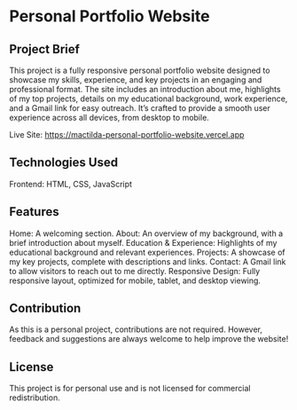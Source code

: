 # Personal Portfolio Website

## Project Brief
This project is a fully responsive personal portfolio website designed to showcase my skills, experience, and key projects in an engaging and professional format. The site includes an introduction about me, highlights of my top projects, details on my educational background, work experience, and a Gmail link for easy outreach. It’s crafted to provide a smooth user experience across all devices, from desktop to mobile.

Live Site: https://mactilda-personal-portfolio-website.vercel.app

## Technologies Used
Frontend: HTML, CSS, JavaScript

## Features
Home: A welcoming section.
About: An overview of my background, with a brief introduction about myself.
Education & Experience: Highlights of my educational background and relevant experiences.
Projects: A showcase of my key projects, complete with descriptions and links.
Contact: A Gmail link to allow visitors to reach out to me directly.
Responsive Design: Fully responsive layout, optimized for mobile, tablet, and desktop viewing.

## Contribution
As this is a personal project, contributions are not required. However, feedback and suggestions are always welcome to help improve the website!

## License
This project is for personal use and is not licensed for commercial redistribution.


